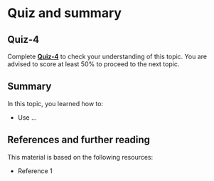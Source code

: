 # Quiz and summary

## Quiz-4

Complete [**Quiz-4**](https://docs.google.com/forms/d/e/1FAIpQLSeZ-RMnnhv5almGWXnYkf8_v33rE3yOTF8s0PLIF0jHr4eU3Q/viewform?usp=share_link) to check your understanding of this topic. You are advised to score at least 50% to proceed to the next topic.

## Summary

In this topic, you learned how to:
- Use ...

## References and further reading

This material is based on the following resources:
- Reference 1
